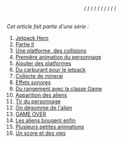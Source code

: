 <br/>
<div style="text-align: center">/ / / / / / / / / /</div>
<br/>

_Cet article fait partie d'une série :_

1. [Jetpack Hero](/blog/2025/04/19/jetpack-hero/)
2. [Partie II](/blog/2025/04/21/jetpack-hero-ii/)
3. [Une platforme, des collisions](/blog/2025/04/22/jetpack-hero-iii/)
4. [Première animation du personnage](/blog/2025/04/23/jetpack-hero-iv/)
5. [Ajouter des platformes](/blog/2025/04/28/jetpack-hero-v/)
6. [Du carburant pour le jetpack](/blog/2025/04/29/jetpack-hero-vi/)
7. [Collecte de minerai](/blog/2025/05/02/jetpack-hero-vii/)
8. [Effets sonores](/blog/2025/05/08/jetpack-hero-viii/)
9. [Du rangement avec la classe Game](/blog/2025/05/09/jetpack-hero-ix/)
10. [Apparition des aliens](/blog/2025/05/10/jetpack-hero-x/)
11. [Tir du personnage](/blog/2025/05/12/jetpack-hero-xi/)
12. [On dégomme de l'alien](/blog/2025/05/12/jetpack-hero-xii/)
13. [GAME OVER](/blog/2025/05/13/jetpack-hero-xiii/)
14. [Les aliens bougent enfin](/blog/2025/05/14/jetpack-hero-xiv/)
15. [Plusieurs petites animations](/blog/2025/05/25/jetpack-hero-xv/)
16. [Un score et des vies](/blog/2025/05/26/jetpack-hero-xvi/)
